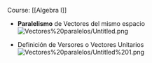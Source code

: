 Course: [[Algebra I]]

- **Paralelismo** de Vectores del mismo espacio    ![Vectores%20paralelos/Untitled.png](Images/Vectores%20paralelos/Untitled.png)

- Definición de Versores o Vectores Unitarios    ![Vectores%20paralelos/Untitled%201.png](Images/Vectores%20paralelos/Untitled%201.png)